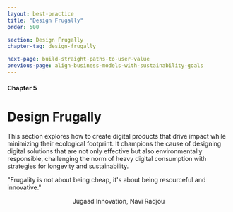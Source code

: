 ```yaml
---
layout: best-practice
title: "Design Frugally"
order: 500

section: Design Frugally
chapter-tag: design-frugally

next-page: build-straight-paths-to-user-value
previous-page: align-business-models-with-sustainability-goals
---
```

#### Chapter 5
# Design Frugally

<div class="bigquote" style="text-align:left;"> 
  <p>This section explores how to create digital products that drive impact while minimizing their ecological footprint. It champions the cause of designing digital solutions that are not only effective but also environmentally responsible, challenging the norm of heavy digital consumption with strategies for longevity and sustainability.</p>
</div>

<div class="bigquote">
  <span class="highlight">"Frugality is not about being cheap, it's about being resourceful and innovative."</span>
</div>

<p style="text-align:center;">Jugaad Innovation, Navi Radjou</p>